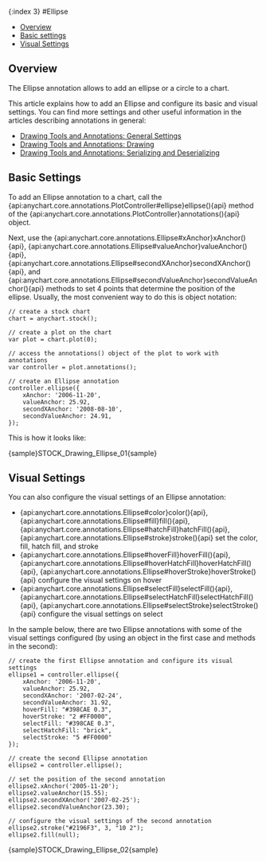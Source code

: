 {:index 3}
#Ellipse

* [Overview](#overview)
* [Basic settings](#basic_settings)
* [Visual Settings](#visual_settings)

## Overview

The Ellipse annotation allows to add an ellipse or a circle to a chart.

This article explains how to add an Ellipse and configure its basic and visual settings. You can find more settings and other useful information in the articles describing annotations in general:

* [Drawing Tools and Annotations: General Settings](General_Settings)
* [Drawing Tools and Annotations: Drawing](Drawing)
* [Drawing Tools and Annotations: Serializing and Deserializing](Serializing_Deserializing)

## Basic Settings

To add an Ellipse annotation to a chart, call the {api:anychart.core.annotations.PlotController#ellipse}ellipse(){api} method of the {api:anychart.core.annotations.PlotController}annotations(){api} object.

Next, use the {api:anychart.core.annotations.Ellipse#xAnchor}xAnchor(){api}, {api:anychart.core.annotations.Ellipse#valueAnchor}valueAnchor(){api}, {api:anychart.core.annotations.Ellipse#secondXAnchor}secondXAnchor(){api}, and {api:anychart.core.annotations.Ellipse#secondValueAnchor}secondValueAnchor(){api} methods to set 4 points that determine the position of the ellipse. Usually, the most convenient way to do this is object notation:

```
// create a stock chart
chart = anychart.stock();

// create a plot on the chart
var plot = chart.plot(0);

// access the annotations() object of the plot to work with annotations
var controller = plot.annotations();

// create an Ellipse annotation
controller.ellipse({
    xAnchor: '2006-11-20',
    valueAnchor: 25.92,
    secondXAnchor: '2008-08-10',
    secondValueAnchor: 24.91,
});
```

This is how it looks like:

{sample}STOCK\_Drawing\_Ellipse\_01{sample}

## Visual Settings

You can also configure the visual settings of an Ellipse annotation:

* {api:anychart.core.annotations.Ellipse#color}color(){api}, {api:anychart.core.annotations.Ellipse#fill}fill(){api}, {api:anychart.core.annotations.Ellipse#hatchFill}hatchFill(){api}, {api:anychart.core.annotations.Ellipse#stroke}stroke(){api} set the color, fill, hatch fill, and stroke
* {api:anychart.core.annotations.Ellipse#hoverFill}hoverFill(){api}, {api:anychart.core.annotations.Ellipse#hoverHatchFill}hoverHatchFill(){api}, {api:anychart.core.annotations.Ellipse#hoverStroke}hoverStroke(){api} configure the visual settings on hover
* {api:anychart.core.annotations.Ellipse#selectFill}selectFill(){api}, {api:anychart.core.annotations.Ellipse#selectHatchFill}selectHatchFill(){api}, {api:anychart.core.annotations.Ellipse#selectStroke}selectStroke(){api} configure the visual settings on select

In the sample below, there are two Ellipse annotations with some of the visual settings configured (by using an object in the first case and methods in the second):

```
// create the first Ellipse annotation and configure its visual settings
ellipse1 = controller.ellipse({
    xAnchor: '2006-11-20',
    valueAnchor: 25.92,
    secondXAnchor: '2007-02-24',
    secondValueAnchor: 31.92,
    hoverFill: "#398CAE 0.3",
    hoverStroke: "2 #FF0000",
    selectFill: "#398CAE 0.3",
    selectHatchFill: "brick",
    selectStroke: "5 #FF0000"
});

// create the second Ellipse annotation
ellipse2 = controller.ellipse();

// set the position of the second annotation
ellipse2.xAnchor('2005-11-20');
ellipse2.valueAnchor(15.55);
ellipse2.secondXAnchor('2007-02-25');
ellipse2.secondValueAnchor(23.30);
 
// configure the visual settings of the second annotation
ellipse2.stroke("#2196F3", 3, "10 2");
ellipse2.fill(null);
```

{sample}STOCK\_Drawing\_Ellipse\_02{sample}

